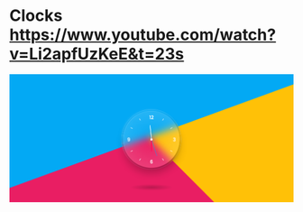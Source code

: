 # Clocks https://www.youtube.com/watch?v=Li2apfUzKeE&t=23s
<p align="center">
  <img src="preview.png" alt="preview del proyecto" width="600">
</p>